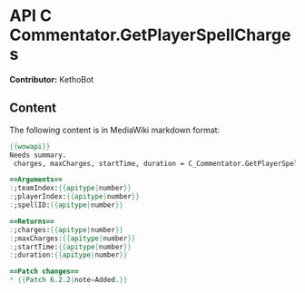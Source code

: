 # API C Commentator.GetPlayerSpellCharges

**Contributor:** KethoBot

## Content

The following content is in MediaWiki markdown format:

```mediawiki
{{wowapi}}
Needs summary.
 charges, maxCharges, startTime, duration = C_Commentator.GetPlayerSpellCharges(teamIndex, playerIndex, spellID)

==Arguments==
:;teamIndex:{{apitype|number}}
:;playerIndex:{{apitype|number}}
:;spellID:{{apitype|number}}

==Returns==
:;charges:{{apitype|number}}
:;maxCharges:{{apitype|number}}
:;startTime:{{apitype|number}}
:;duration:{{apitype|number}}

==Patch changes==
* {{Patch 6.2.2|note=Added.}}
```